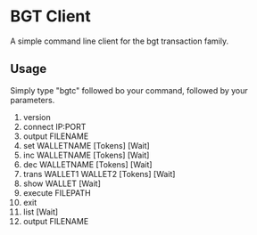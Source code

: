 # BGT Client
A simple command line client for the bgt transaction family.
## Usage
Simply type "bgtc" followed bo your command, followed by your parameters. 
1. version 
2. connect IP:PORT
3. output FILENAME
4. set WALLETNAME [Tokens] [Wait]
5. inc WALLETNAME [Tokens] [Wait]
6. dec WALLETNAME [Tokens] [Wait]
7. trans WALLET1 WALLET2 [Tokens] [Wait]
8. show WALLET [Wait]
9. execute FILEPATH
10. exit
11. list [Wait]
12. output FILENAME  
